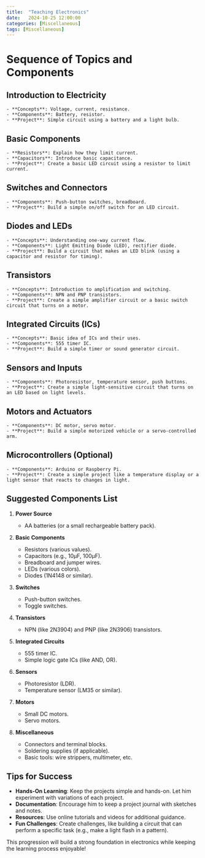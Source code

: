 ```yaml
---
title:  "Teaching Electronics"
date:   2024-10-25 12:00:00
categories: [Miscellaneous] 
tags: [Miscellaneous]
---
```


# Sequence of Topics and Components

## **Introduction to Electricity**
    - **Concepts**: Voltage, current, resistance.
    - **Components**: Battery, resistor.
    - **Project**: Simple circuit using a battery and a light bulb.

## **Basic Components**
    - **Resistors**: Explain how they limit current.
    - **Capacitors**: Introduce basic capacitance.
    - **Project**: Create a basic LED circuit using a resistor to limit current.

## **Switches and Connectors**
    - **Components**: Push-button switches, breadboard.
    - **Project**: Build a simple on/off switch for an LED circuit.

## **Diodes and LEDs**
    - **Concepts**: Understanding one-way current flow.
    - **Components**: Light Emitting Diode (LED), rectifier diode.
    - **Project**: Build a circuit that makes an LED blink (using a capacitor and resistor for timing).



## **Transistors**
    - **Concepts**: Introduction to amplification and switching.
    - **Components**: NPN and PNP transistors.
    - **Project**: Create a simple amplifier circuit or a basic switch circuit that turns on a motor.


## **Integrated Circuits (ICs)**
    - **Concepts**: Basic idea of ICs and their uses.
    - **Components**: 555 timer IC.
    - **Project**: Build a simple timer or sound generator circuit.

## **Sensors and Inputs**
    - **Components**: Photoresistor, temperature sensor, push buttons.
    - **Project**: Create a simple light-sensitive circuit that turns on an LED based on light levels.

## **Motors and Actuators**
    - **Components**: DC motor, servo motor.
    - **Project**: Build a simple motorized vehicle or a servo-controlled arm.

## **Microcontrollers (Optional)**
    - **Components**: Arduino or Raspberry Pi.
    - **Project**: Create a simple project like a temperature display or a light sensor that reacts to changes in light.

## Suggested Components List

1. **Power Source**
    - AA batteries (or a small rechargeable battery pack).

2. **Basic Components**
    - Resistors (various values).
    - Capacitors (e.g., 10µF, 100µF).
    - Breadboard and jumper wires.
    - LEDs (various colors).
    - Diodes (1N4148 or similar).

3. **Switches**
    - Push-button switches.
    - Toggle switches.

4. **Transistors**
    - NPN (like 2N3904) and PNP (like 2N3906) transistors.

5. **Integrated Circuits**
    - 555 timer IC.
    - Simple logic gate ICs (like AND, OR).

6. **Sensors**
    - Photoresistor (LDR).
    - Temperature sensor (LM35 or similar).

7. **Motors**
    - Small DC motors.
    - Servo motors.

8. **Miscellaneous**
    - Connectors and terminal blocks.
    - Soldering supplies (if applicable).
    - Basic tools: wire strippers, multimeter, etc.

## Tips for Success
- **Hands-On Learning**: Keep the projects simple and hands-on. Let him experiment with variations of each project.
- **Documentation**: Encourage him to keep a project journal with sketches and notes.
- **Resources**: Use online tutorials and videos for additional guidance.
- **Fun Challenges**: Create challenges, like building a circuit that can perform a specific task (e.g., make a light flash in a pattern).

This progression will build a strong foundation in electronics while keeping the learning process enjoyable!
